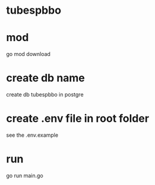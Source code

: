 ﻿# tubespbbo
# mod
go mod download
# create db name
create db tubespbbo in postgre
# create .env file in root folder
see the .env.example
# run
go run main.go
